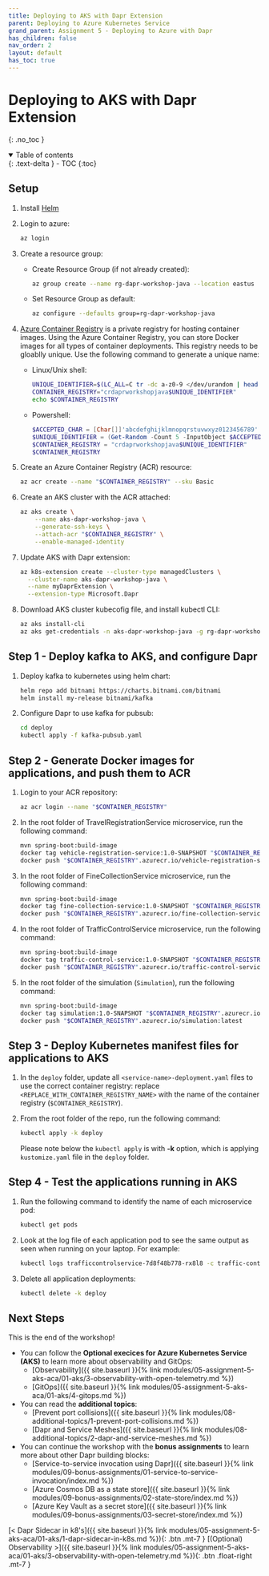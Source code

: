 ```yaml
---
title: Deploying to AKS with Dapr Extension
parent: Deploying to Azure Kubernetes Service
grand_parent: Assignment 5 - Deploying to Azure with Dapr
has_children: false
nav_order: 2
layout: default
has_toc: true
---
```


# Deploying to AKS with Dapr Extension

{: .no_toc }

<details open markdown="block">
  <summary>
    Table of contents
  </summary>
  {: .text-delta }
- TOC
{:toc}
</details>

## Setup

1. Install [Helm](https://helm.sh/docs/intro/install/)

1. Login to azure:

    ```bash
    az login
    ```

1. Create a resource group:

    - Create Resource Group (if not already created):

      ```bash
      az group create --name rg-dapr-workshop-java --location eastus
      ```

    - Set Resource Group as default:

      ```bash
      az configure --defaults group=rg-dapr-workshop-java
      ```

1. [Azure Container Registry](https://learn.microsoft.com/en-us/azure/container-registry/) is a private registry for hosting container images. Using the Azure Container Registry, you can store Docker images for all types of container deployments. This registry needs to be gloablly unique. Use the following command to generate a unique name:

    - Linux/Unix shell:
       
        ```bash
        UNIQUE_IDENTIFIER=$(LC_ALL=C tr -dc a-z0-9 </dev/urandom | head -c 5)
        CONTAINER_REGISTRY="crdaprworkshopjava$UNIQUE_IDENTIFIER"
        echo $CONTAINER_REGISTRY
        ```

    - Powershell:
    
        ```powershell
        $ACCEPTED_CHAR = [Char[]]'abcdefghijklmnopqrstuvwxyz0123456789'
        $UNIQUE_IDENTIFIER = (Get-Random -Count 5 -InputObject $ACCEPTED_CHAR) -join ''
        $CONTAINER_REGISTRY = "crdaprworkshopjava$UNIQUE_IDENTIFIER"
        $CONTAINER_REGISTRY
        ```

1. Create an Azure Container Registry (ACR) resource:

    ```bash
    az acr create --name "$CONTAINER_REGISTRY" --sku Basic
    ```


1. Create an AKS cluster with the ACR attached:

    ```bash
    az aks create \
        --name aks-dapr-workshop-java \
        --generate-ssh-keys \
        --attach-acr "$CONTAINER_REGISTRY" \
        --enable-managed-identity
    ```

1. Update AKS with Dapr extension:

    ```bash
    az k8s-extension create --cluster-type managedClusters \
      --cluster-name aks-dapr-workshop-java \
      --name myDaprExtension \
      --extension-type Microsoft.Dapr
    ```

1. Download AKS cluster kubecofig file, and install kubectl CLI:

    ```bash
    az aks install-cli
    az aks get-credentials -n aks-dapr-workshop-java -g rg-dapr-workshop-java
    ```

## Step 1 - Deploy kafka to AKS, and configure Dapr

1. Deploy kafka to kubernetes using helm chart:

    ```bash
    helm repo add bitnami https://charts.bitnami.com/bitnami
    helm install my-release bitnami/kafka
    ```

2. Configure Dapr to use kafka for pubsub:

    ```bash
    cd deploy
    kubectl apply -f kafka-pubsub.yaml
    ```

## Step 2 - Generate Docker images for applications, and push them to ACR

1. Login to your ACR repository:

    ```bash
    az acr login --name "$CONTAINER_REGISTRY"
    ```

1. In the root folder of TravelRegistrationService microservice, run the following command:

    ```bash
    mvn spring-boot:build-image
    docker tag vehicle-registration-service:1.0-SNAPSHOT "$CONTAINER_REGISTRY".azurecr.io/vehicle-registration-service:latest
    docker push "$CONTAINER_REGISTRY".azurecr.io/vehicle-registration-service:latest
    ```

1. In the root folder of FineCollectionService microservice, run the following command:

    ```bash
    mvn spring-boot:build-image
    docker tag fine-collection-service:1.0-SNAPSHOT "$CONTAINER_REGISTRY".azurecr.io/fine-collection-service:latest
    docker push "$CONTAINER_REGISTRY".azurecr.io/fine-collection-service:latest
    ```
1. In the root folder of TrafficControlService microservice, run the following command:

    ```bash
    mvn spring-boot:build-image
    docker tag traffic-control-service:1.0-SNAPSHOT "$CONTAINER_REGISTRY".azurecr.io/traffic-control-service:latest
    docker push "$CONTAINER_REGISTRY".azurecr.io/traffic-control-service:latest
    ```

1. In the root folder of the simulation (`Simulation`), run the following command:

    ```bash
    mvn spring-boot:build-image
    docker tag simulation:1.0-SNAPSHOT "$CONTAINER_REGISTRY".azurecr.io/simulation:latest
    docker push "$CONTAINER_REGISTRY".azurecr.io/simulation:latest
    ```

## Step 3 - Deploy Kubernetes manifest files for applications to AKS

1. In the `deploy` folder, update all `<service-name>-deployment.yaml` files to use the correct container registry: replace `<REPLACE_WITH_CONTAINER_REGISTRY_NAME>` with the name of the container registry (`$CONTAINER_REGISTRY`).

1. From the root folder of the repo, run the following command:

    ```bash
    kubectl apply -k deploy
    ```

    Please note below the `kubectl apply` is with **-k** option, which is applying `kustomize.yaml` file in the `deploy` folder.

## Step 4 - Test the applications running in AKS

1. Run the following command to identify the name of each microservice pod:

    ```bash
    kubectl get pods
    ```

2. Look at the log file of each application pod to see the same output as seen when running on your laptop. For example:

    ```bash
    kubectl logs trafficcontrolservice-7d8f48b778-rx8l8 -c traffic-control-service
    ```

3. Delete all application deployments:

    ```bash
    kubectl delete -k deploy
    ```

## Next Steps

This is the end of the workshop!

- You can follow the **Optional execices for Azure Kubernetes Service (AKS)** to learn more about observability and GitOps:
  - [Observability]({{ site.baseurl }}{% link modules/05-assignment-5-aks-aca/01-aks/3-observability-with-open-telemetry.md %})
  - [GitOps]({{ site.baseurl }}{% link modules/05-assignment-5-aks-aca/01-aks/4-gitops.md %})
- You can read the **additional topics**:
  - [Prevent port collisions]({{ site.baseurl }}{% link modules/08-additional-topics/1-prevent-port-collisions.md %})
  - [Dapr and Service Meshes]({{ site.baseurl }}{% link modules/08-additional-topics/2-dapr-and-service-meshes.md %})
- You can continue the workshop with the **bonus assignments** to learn more about other Dapr building blocks:
  - [Service-to-service invocation using Dapr]({{ site.baseurl }}{% link modules/09-bonus-assignments/01-service-to-service-invocation/index.md %})
  - [Azure Cosmos DB as a state store]({{ site.baseurl }}{% link modules/09-bonus-assignments/02-state-store/index.md %})
  - [Azure Key Vault as a secret store]({{ site.baseurl }}{% link modules/09-bonus-assignments/03-secret-store/index.md %})

<span class="fs-3">
[< Dapr Sidecar in k8's]({{ site.baseurl }}{% link modules/05-assignment-5-aks-aca/01-aks/1-dapr-sidecar-in-k8s.md %}){: .btn .mt-7 }
</span>
<span class="fs-3">
[(Optional) Observability >]({{ site.baseurl }}{% link modules/05-assignment-5-aks-aca/01-aks/3-observability-with-open-telemetry.md %}){: .btn .float-right .mt-7 }
</span>
